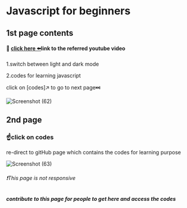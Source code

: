 <h1>Javascript for beginners</h1>
<h2>1st page contents</h2>
<h4>🔗 <a href="https://youtu.be/PkZNo7MFNFg">click here ⬅️</a>link to the referred youtube video </h4>
<p>1.switch between light and dark mode</p>
<p>2.codes for learning javascript</p>
<p>click on [codes]↗️ to go to next page⏭️</p>

![Screenshot (62)](https://github.com/Satyapt001/Learning_Javascript/assets/126075100/09be20a8-6b48-475f-990e-dbc4f3745c5a)

<h2>2nd page</h2>
<h3>☝️click on codes </h3>
<p>re-direct to gitHub page which contains the codes for learning purpose</p>

![Screenshot (63)](https://github.com/Satyapt001/Learning_Javascript/assets/126075100/4678583f-cfca-4f9a-a452-993c2ce3fd88)

<h6>❗This page is not responsive </h6>

<h5>contribute to this page for people to get here and access the codes</h5>
